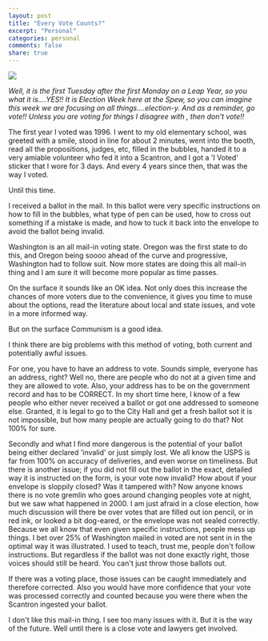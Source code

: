 ```yaml
---
layout: post
title: "Every Vote Counts?"
excerpt: "Personal"
categories: personal
comments: false
share: true
---
```


![](http://www.outsidethebeltway.com/wp-content/uploads/2012/07/bush-gore-hanging-chad-florida.jpg)


*Well, it is the first Tuesday after the first Monday on a Leap Year, so you what it is....YES!! It is Election Week here at the Spew, so you can imagine this week we are focusing on all things....election-y. And as a reminder, go vote!! Unless you are voting for things I disagree with , then don't vote!!*


The first year I voted was 1996. I went to my old elementary school, was greeted with a smile, stood in line for about 2 minutes, went into the booth, read all the propositions, judges, etc, filled in the bubbles, handed it to a very amiable volunteer who fed it into a Scantron, and I got a 'I Voted' sticker that I wore for 3 days. And every 4 years since then, that was the way I voted.

Until this time.

I received a ballot in the mail. In this ballot were very specific instructions on how to fill in the bubbles, what type of pen can be used, how to cross out something if a mistake is made, and how to tuck it back into the envelope to avoid the ballot being invalid.





Washington is an all mail-in voting state. Oregon was the first state to do this, and Oregon being soooo ahead of the curve and progressive, Washington had to follow suit. Now more states are doing this all mail-in thing and I am sure it will become more popular as time passes.



On the surface it sounds like an OK idea. Not only does this increase the chances of more voters due to the convenience, it gives you time to muse about the options, read the literature about local and state issues, and vote in a more informed way.


But on the surface Communism is a good idea.


I think there are big problems with this method of voting, both current and potentially awful issues.


For one, you have to have an address to vote. Sounds simple, everyone has an address, right? Well no, there are people who do not at a given time and they are allowed to vote. Also, your address has to be on the government record and has to be CORRECT. In my short time here, I know of a few people who either never received a ballot or got one addressed to someone else. Granted, it is legal to go to the City Hall and get a fresh ballot sot it is not impossible, but how many people are actually going to do that? Not 100% for sure.


Secondly and what I find more dangerous is the potential of your ballot being either declared 'invalid' or just simply lost. We all know the USPS is far from 100% on accuracy of deliveries, and even worse on timeliness. But there is another issue; if you did not fill out the ballot in the exact, detailed way it is instructed on the form, is your vote now invalid? How about if your envelope is sloppily closed? Was it tampered with? Now anyone knows there is no vote gremlin who goes around changing peoples vote at night, but we saw what happened in 2000. I am just afraid in a close election, how much discussion will there be over votes that are filled out ion pencil, or in red ink, or looked a bit dog-eared, or the envelope was not sealed correctly. Because we all know that even given specific instructions, people mess up things. I bet over 25% of Washington mailed in voted are not sent in in the optimal way it was illustrated. I used to teach, trust me, people don't follow instructions. But regardless if the ballot was not done exactly right, those voices should still be heard. You can't just throw those ballots out. 


If there was a voting place, those issues can be caught immediately and therefore corrected. Also you would have more confidence that your vote was processed correctly and counted because you were there when the Scantron ingested your ballot.


I don't like this mail-in thing. I see too many issues with it. But it is the way of the future. Well until there is a close vote and lawyers get involved. 






